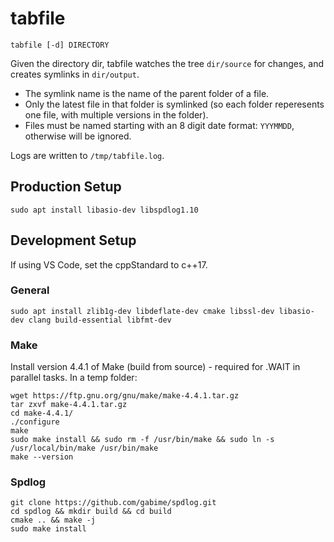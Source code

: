 # tabfile

```
tabfile [-d] DIRECTORY
```

Given the directory dir, tabfile watches the tree ```dir/source``` for changes, and creates symlinks in ```dir/output```.

- The symlink name is the name of the parent folder of a file.
- Only the latest file in that folder is symlinked (so each folder reperesents one file, with multiple versions in the folder).
- Files must be named starting with an 8 digit date format: ```YYYMMDD```, otherwise will be ignored.

Logs are written to ```/tmp/tabfile.log```.



## Production Setup
```
sudo apt install libasio-dev libspdlog1.10
```


## Development Setup

If using VS Code, set the cppStandard to c++17.

### General

```
sudo apt install zlib1g-dev libdeflate-dev cmake libssl-dev libasio-dev clang build-essential libfmt-dev
```

### Make

Install version 4.4.1 of Make (build from source) - required for .WAIT in parallel tasks. In a temp folder:
```
wget https://ftp.gnu.org/gnu/make/make-4.4.1.tar.gz
tar zxvf make-4.4.1.tar.gz
cd make-4.4.1/
./configure
make
sudo make install && sudo rm -f /usr/bin/make && sudo ln -s /usr/local/bin/make /usr/bin/make
make --version
```

### Spdlog
```
git clone https://github.com/gabime/spdlog.git
cd spdlog && mkdir build && cd build
cmake .. && make -j
sudo make install
```

